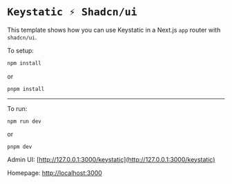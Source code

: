 # `Keystatic ⚡️ Shadcn/ui`

This template shows how you can use Keystatic in a Next.js `app` router with `shadcn/ui`.

To setup:
```bash
npm install
```
or
```bash
pnpm install
```
---
To run:

```
npm run dev
```
or
```
pnpm dev
```

Admin UI: [http://127.0.0.1:3000/keystatic](http://127.0.0.1:3000/keystatic)

Homepage: [http://localhost:3000](http://localhost:3000)
